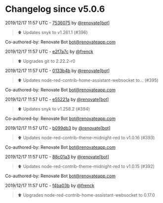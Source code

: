 # Changelog since v5.0.6

2019/12/17 11:57 UTC - [7536075](https://github.com/hassio-addons/addon-node-red/commit/753607534bda1adcf5c9da7c5cb33d9c202e06e7) by [@renovate[bot]](https://github.com/apps/renovate)
> :arrow_up: Updates snyk to v1.261.1 (#396)



Co-authored-by: Renovate Bot <bot@renovateapp.com> 

2019/12/17 11:57 UTC - [e2f7a7c](https://github.com/hassio-addons/addon-node-red/commit/e2f7a7c9c85ef8ceeffd59858e2bfa580f78825b) by [@frenck](https://github.com/frenck)
> :arrow_up: Upgrades git to 2.22.2-r0 

2019/12/17 11:57 UTC - [0133b4b](https://github.com/hassio-addons/addon-node-red/commit/0133b4b06a7673da4e3d978d4f509be632d658e8) by [@renovate[bot]](https://github.com/apps/renovate)
> :arrow_up: Updates node-red-contrib-home-assistant-websocket to… (#395)



Co-authored-by: Renovate Bot <bot@renovateapp.com> 

2019/12/17 11:57 UTC - [e55221a](https://github.com/hassio-addons/addon-node-red/commit/e55221af40cb2ede4c59db57e9bc63b4fe1aa0f7) by [@renovate[bot]](https://github.com/apps/renovate)
> :arrow_up: Updates snyk to v1.258.2 (#394)



Co-authored-by: Renovate Bot <bot@renovateapp.com> 

2019/12/17 11:57 UTC - [b099db3](https://github.com/hassio-addons/addon-node-red/commit/b099db33e9b9e6f06396eafcf2c8f193506b3d39) by [@renovate[bot]](https://github.com/apps/renovate)
> :arrow_up: Updates node-red-contrib-theme-midnight-red to v1.0.16 (#393)



Co-authored-by: Renovate Bot <bot@renovateapp.com> 

2019/12/17 11:57 UTC - [88c01a3](https://github.com/hassio-addons/addon-node-red/commit/88c01a31bd440e8b5d410cf70cdac558f18adf03) by [@renovate[bot]](https://github.com/apps/renovate)
> :arrow_up: Updates node-red-contrib-theme-midnight-red to v1.0.15 (#392)



Co-authored-by: Renovate Bot <bot@renovateapp.com> 

2019/12/17 11:57 UTC - [f4ba03b](https://github.com/hassio-addons/addon-node-red/commit/f4ba03b4f2338af4f49d28f47bb9842883d0b5b5) by [@frenck](https://github.com/frenck)
> :arrow_up: Upgrades node-red-contrib-home-assistant-websocket to 0.17.0 

